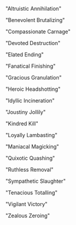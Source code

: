 "Altruistic Annihilation"

"Benevolent Brutalizing"

"Compassionate Carnage"

"Devoted Destruction"

"Elated Ending"

"Fanatical Finishing"

"Gracious Granulation"

"Heroic Headshotting"

"Idyllic Incineration"

"Joustiny Jollily"

"Kindred Kill"

"Loyally Lambasting"

"Maniacal Magicking"

"Quixotic Quashing"

"Ruthless Removal"

"Sympathetic Slaughter"

"Tenacious Totalling"

"Vigilant Victory"

"Zealous Zeroing" 